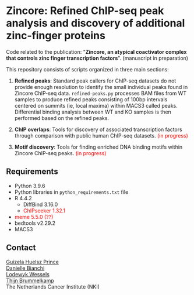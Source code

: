 # Zincore: Refined ChIP-seq peak analysis and discovery of additional zinc-finger proteins

Code related to the publication: "**Zincore, an atypical coactivator complex that controls zinc finger transcription factors**". (manuscript in preparation)

This repository consists of scripts organized in three main sections:
1. **Refined peaks**: Standard peak callers for ChIP-seq datasets do not provide enough resolution to identify the small individual peaks found in Zincore ChIP-seq data. 
`refined-peaks.py` processes BAM files from WT samples to produce refined peaks consisting of 100bp intervals centered on summits (ie, local maxima) within MACS3 called peaks. Differential binding analysis between WT and KO samples is then performed based on the refined peaks.


2. **ChIP overlaps**: Tools for discovery of associated transcription factors through comparison with public human ChIP-seq datasets. <span style="color:red">(in progress)</span>
3. **Motif discovery**: Tools for finding enriched DNA binding motifs within Zincore ChIP-seq peaks. <span style="color:red">(in progress)</span>



## Requirements

* Python 3.9.6
* Python libraries in `python_requirements.txt` file
* R 4.4.2
    * DiffBind 3.16.0
    * <span style="color:red">ChIPseeker 1.32.1</span>
* <span style="color:red">meme 5.5.0 (??)</span>
* bedtools v2.29.2
* MACS3


## Contact
[Guizela Huelsz Prince](https://www.linkedin.com/in/g-huelsz-prince/)  
[Danielle Bianchi](https://www.nki.nl/research/find-a-researcher/researchers/danielle-bianchi/)  
[Lodewyk Wessels](https://www.nki.nl/research/research-groups/lodewyk-wessels/)  
[Thijn Brummelkamp](https://www.nki.nl/research/research-groups/thijn-brummelkamp/)  
The Netherlands Cancer Institute (NKI)


